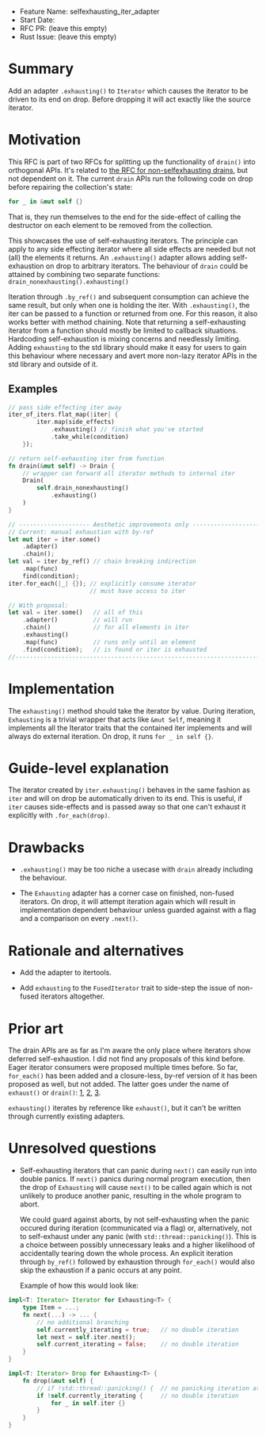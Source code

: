 - Feature Name: selfexhausting_iter_adapter
- Start Date:
- RFC PR: (leave this empty)
- Rust Issue: (leave this empty)

# Summary
[summary]: #summary

Add an adapter `.exhausting()` to `Iterator` which causes the iterator to be driven to its end on drop. Before dropping it will act exactly like the source iterator.

# Motivation
[motivation]: #motivation

This RFC is part of two RFCs for splitting up the functionality of `drain()` into orthogonal APIs. It's related to [the RFC for non-selfexhausting drains](https://github.com/Emerentius/rfcs/blob/non-selfexhausting_drain/text/0000-non-selfexhausting_drain.md), but not dependent on it.
The current `drain` APIs run the following code on drop before repairing the collection's state:

```rust
for _ in &mut self {}
```

That is, they run themselves to the end for the side-effect of calling the destructor on each element to be removed from the collection.

This showcases the use of self-exhausting iterators. The principle can apply to any side effecting iterator where all side effects are needed but not (all) the elements it returns. An `.exhausting()` adapter allows adding self-exhaustion on drop to arbitrary iterators.
The behaviour of `drain` could be attained by combining two separate functions:
`drain_nonexhausting().exhausting()`

Iteration through `.by_ref()` and subsequent consumption can achieve the same result, but only when one is holding the iter. With `.exhausting()`, the iter can be passed to a function or returned from one. For this reason, it also works better with method chaining.
Note that returning a self-exhausting iterator from a function should mostly be limited to callback situations. Hardcoding self-exhaustion is mixing concerns and needlessly limiting.
Adding `exhausting` to the std library should make it easy for users to gain this behaviour where necessary and avert more non-lazy iterator APIs in the std library and outside of it.

## Examples
```rust
// pass side effecting iter away
iter_of_iters.flat_map(|iter| {
        iter.map(side_effects)
            .exhausting() // finish what you've started
            .take_while(condition)
    });

// return self-exhausting iter from function
fn drain(&mut self) -> Drain {
    // wrapper can forward all iterator methods to internal iter
    Drain(
        self.drain_nonexhausting()
            .exhausting()
    )
}

// -------------------- Aesthetic improvements only ---------------------
// Current: manual exhaustion with by-ref
let mut iter = iter.some()
    .adapter()
    .chain();
let val = iter.by_ref() // chain breaking indirection
    .map(func)
    find(condition);
iter.for_each(|_| {}); // explicitly consume iterator
                       // must have access to iter

// With proposal:
let val = iter.some()   // all of this
    .adapter()          // will run
    .chain()            // for all elements in iter
    .exhausting()
    .map(func)          // runs only until an element
    .find(condition);   // is found or iter is exhausted
//----------------------------------------------------------------------
```

# Implementation

The `exhausting()` method should take the iterator by value.
During iteration, `Exhausting` is a trivial wrapper that acts like `&mut Self`, meaning it implements all the Iterator traits that the contained iter implements and will always do external iteration. On drop, it runs `for _ in self {}`.

# Guide-level explanation
[guide-level-explanation]: #guide-level-explanation

The iterator created by `iter.exhausting()` behaves in the same fashion as `iter` and will on drop be automatically driven to its end. This is useful, if `iter` causes side-effects and is passed away so that one can't exhaust it explicitly with `.for_each(drop)`.

# Drawbacks
[drawbacks]: #drawbacks
* `.exhausting()` may be too niche a usecase with `drain` already including the behaviour.

* The `Exhausting` adapter has a corner case on finished, non-fused iterators. On drop, it will attempt iteration again which will result in implementation dependent behaviour unless guarded against with a flag and a comparison on every `.next()`.

# Rationale and alternatives
[alternatives]: #alternatives
* Add the adapter to itertools.

* Add `exhausting` to the `FusedIterator` trait to side-step the issue of non-fused iterators altogether.

# Prior art
[prior-art]: #prior-art

The drain APIs are as far as I'm aware the only place where iterators show deferred self-exhaustion. I did not find any proposals of this kind before.
Eager iterator consumers were proposed multiple times before. So far, `for_each()` has been added and a closure-less, by-ref version of it has been proposed as well, but not added. The latter goes under the name of `exhaust()` or `drain()`: [1](https://github.com/rust-lang/rust/pull/45168), [2](https://github.com/rust-lang/rust/issues/44546), [3](https://github.com/rust-lang/rust/pull/48945).

`exhausting()` iterates by reference like `exhaust()`, but it can't be written through currently existing adapters.
# Unresolved questions
[unresolved]: #unresolved-questions

* Self-exhausting iterators that can panic during `next()` can easily run into double panics. If `next()` panics during normal program execution,
  then the drop of `Exhausting` will cause `next()` to be called again which is not unlikely to produce another panic, resulting in the whole program to abort.

  We could guard against aborts, by not self-exhausting when the panic occured during iteration (communicated via a flag) or, alternatively, not to self-exhaust under any panic (with `std::thread::panicking()`). This is a choice between possibly unnecessary leaks and a higher likelihood of accidentally tearing down the whole process. An explicit iteration through `by_ref()` followed by exhaustion through `for_each()` would also skip the exhaustion if a panic occurs at any point.

  Example of how this would look like:

```rust
impl<T: Iterator> Iterator for Exhausting<T> {
    type Item = ...;
    fn next(...) -> ... {
        // no additional branching
        self.currently_iterating = true;   // no double iteration
        let next = self.iter.next();
        self.current_iterating = false;    // no double iteration
    }
}

impl<T: Iterator> Drop for Exhausting<T> {
    fn drop(&mut self) {
        // if !std::thread::panicking() {  // no panicking iteration at all
        if !self.currently_iterating {     // no double iteration
            for _ in self.iter {}
        }
    }
}
```
